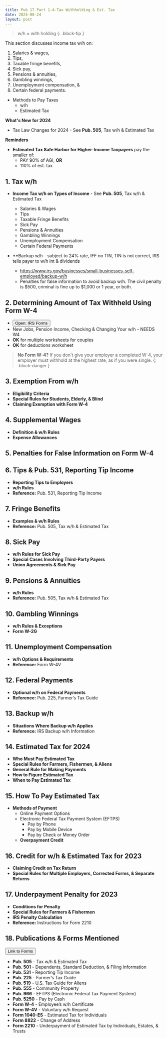 ```yaml
---
title: Pub 17 Part 1-4-Tax Withholding & Est. Tax
date: 2024-08-24
layout: post
---
```


> w/h = with holding
{: .block-tip }

This section discusses income tax w/h on:

1. Salaries & wages,
1. Tips,
1. Taxable fringe benefits,
1. Sick pay,
1. Pensions & annuities,
1. Gambling winnings,
1. Unemployment compensation, &
1. Certain federal payments.

- Methods to Pay Taxes
    - w/h
    - Estimated Tax

**What's New for 2024**

- Tax Law Changes for 2024 - See **Pub. 505**, Tax w/h & Estimated Tax

**Reminders**

- **Estimated Tax Safe Harbor for Higher-Income Taxpayers** pay the smaller of:
     - PAY 90% of AGI, **OR**
     - 110% of est. tax

## 1. Tax w/h

- **Income Tax w/h on Types of Income** - See **Pub. 505**, Tax w/h & Estimated Tax
  - Salaries & Wages
  - Tips
  - Taxable Fringe Benefits
  - Sick Pay
  - Pensions & Annuities
  - Gambling Winnings
  - Unemployment Compensation
  - Certain Federal Payments
 
- **Backup w/h - subject to 24% rate, IFF no TIN, TIN is not correct, IRS tells payer to w/h int & dividends
  - https://www.irs.gov/businesses/small-businesses-self-employed/backup-w/h
  - Penalties for false information to avoid backup w/h. The civil penalty is \$500, criminal is fine up to \$1,000 or 1 year, or both.

## 2. Determining Amount of Tax Withheld Using Form W-4

<script> function buttonFunc() { window.open("https://www.irs.gov/pub/irs-pdf/fw4.pdf?OWASP_CSRFTOKEN=5DVY-N1SM-ILPA-FK96-XIIS-IJRA-FFMU-ICIR"); } </script>

- <button onclick="buttonFunc()">Open: IRS Forms</button> 
- New Jobs, Pension Income, Checking & Changing Your w/h - NEEDS W4
- **OK** for multiple worksheets for couples
- **OK** for deductions worksheet

> **No Form W-4?** If you don't give your employer a completed W-4, your employer must withhold at the highest rate, as if you were single.
{: .block-danger }
  
## 3. Exemption From w/h

- **Eligibility Criteria**
- **Special Rules for Students, Elderly, & Blind**
- **Claiming Exemption with Form W-4**

## 4. Supplemental Wages

- **Definition & w/h Rules**
- **Expense Allowances**

## 5. Penalties for False Information on Form W-4

## 6. Tips & Pub. 531, Reporting Tip Income

- **Reporting Tips to Employers**
- **w/h Rules**
- **Reference:** Pub. 531, Reporting Tip Income

## 7. Fringe Benefits

- **Examples & w/h Rules**
- **Reference:** Pub. 505, Tax w/h & Estimated Tax

## 8. Sick Pay

- **w/h Rules for Sick Pay**
- **Special Cases Involving Third-Party Payers**
- **Union Agreements & Sick Pay**

## 9. Pensions & Annuities

- **w/h Rules**
- **Reference:** Pub. 505, Tax w/h & Estimated Tax

## 10. Gambling Winnings

- **w/h Rules & Exceptions**
- **Form W-2G**

## 11. Unemployment Compensation

- **w/h Options & Requirements**
- **Reference:** Form W-4V

## 12. Federal Payments

- **Optional w/h on Federal Payments**
- **Reference:** Pub. 225, Farmer’s Tax Guide

## 13. Backup w/h

- **Situations Where Backup w/h Applies**
- **Reference:** IRS Backup w/h Information

## 14. Estimated Tax for 2024

- **Who Must Pay Estimated Tax**
- **Special Rules for Farmers, Fishermen, & Aliens**
- **General Rule for Making Payments**
- **How to Figure Estimated Tax**
- **When to Pay Estimated Tax**

## 15. How To Pay Estimated Tax

- **Methods of Payment**
    - Online Payment Options
   - Electronic Federal Tax Payment System (EFTPS)
     - Pay by Phone
     - Pay by Mobile Device
     - Pay by Check or Money Order
   - **Overpayment Credit**

## 16. Credit for w/h & Estimated Tax for 2023

- **Claiming Credit on Tax Return**
- **Special Rules for Multiple Employers, Corrected Forms, & Separate Returns**

## 17. Underpayment Penalty for 2023

- **Conditions for Penalty**
- **Special Rules for Farmers & Fishermen**
- **IRS Penalty Calculation**
- **Reference:** Instructions for Form 2210

## 18. Publications & Forms Mentioned

 <script> function buttonFunc() { window.open("https://www.irs.gov/forms-instructions"); } </script>
<button onclick="buttonFunc()">Link to Forms</button>

- **Pub. 505** - Tax w/h & Estimated Tax
- **Pub. 501** - Dependents, Standard Deduction, & Filing Information
- **Pub. 531** - Reporting Tip Income
- **Pub. 225** - Farmer’s Tax Guide
- **Pub. 519** - U.S. Tax Guide for Aliens
- **Pub. 555** - Community Property
- **Pub. 966** - EFTPS (Electronic Federal Tax Payment System)
- **Pub. 5250** - Pay by Cash
- **Form W-4** - Employee’s w/h Certificate
- **Form W-4V** - Voluntary w/h Request
- **Form 1040-ES** - Estimated Tax for Individuals
- **Form 8822** - Change of Address
- **Form 2210** - Underpayment of Estimated Tax by Individuals, Estates, & Trusts
